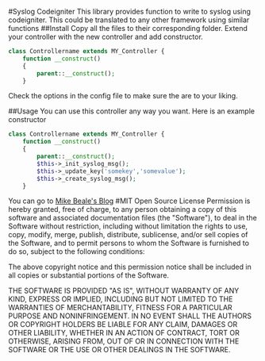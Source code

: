 #Syslog Codeigniter
This library provides function to write to syslog using codeigniter.  This could be translated to any other framework using similar functions
##Install
Copy all the files to their corresponding folder.  Extend your controller with the new controller and add constructor.

```php
class Controllername extends MY_Controller {
	function __construct()
	{
		parent::__construct();
	}
```
Check the options in the config file to make sure the are to your liking.

##Usage
You can use this controller any way you want. Here is an example constructor

```php
class Controllername extends MY_Controller {
	function __construct()
	{
		parent::__construct();
		$this->_init_syslog_msg();
		$this->_update_key('somekey','somevalue');
		$this->_create_syslog_msg();
	}
```

You can go to [Mike Beale's Blog](http://mikebeale.blogspot.com)
#MIT Open Source License
Permission is hereby granted, free of charge, to any person obtaining a copy of this software and associated documentation files (the "Software"), to deal in the Software without restriction, including without limitation the rights to use, copy, modify, merge, publish, distribute, sublicense, and/or sell copies of the Software, and to permit persons to whom the Software is furnished to do so, subject to the following conditions:

The above copyright notice and this permission notice shall be included in all copies or substantial portions of the Software.

THE SOFTWARE IS PROVIDED "AS IS", WITHOUT WARRANTY OF ANY KIND, EXPRESS OR IMPLIED, INCLUDING BUT NOT LIMITED TO THE WARRANTIES OF MERCHANTABILITY, FITNESS FOR A PARTICULAR PURPOSE AND NONINFRINGEMENT. IN NO EVENT SHALL THE AUTHORS OR COPYRIGHT HOLDERS BE LIABLE FOR ANY CLAIM, DAMAGES OR OTHER LIABILITY, WHETHER IN AN ACTION OF CONTRACT, TORT OR OTHERWISE, ARISING FROM, OUT OF OR IN CONNECTION WITH THE SOFTWARE OR THE USE OR OTHER DEALINGS IN THE SOFTWARE.
